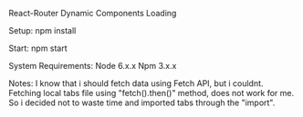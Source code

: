 React-Router Dynamic Components Loading

Setup: npm install

Start: npm start

System Requirements: Node 6.x.x
                     Npm 3.x.x

Notes: I know that i should fetch data using Fetch API, but i couldnt.
Fetching local tabs file using "fetch().then()" method, does not work for me.
So i decided not to waste time and imported tabs through the "import".

